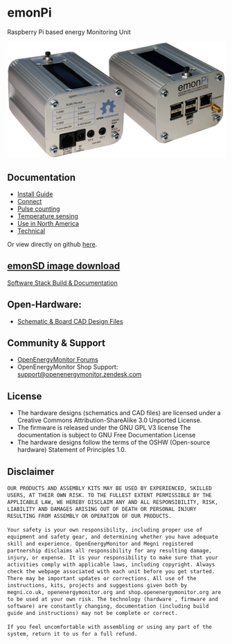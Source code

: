 # emonPi

Raspberry Pi based energy Monitoring Unit

![emonPi](docs/img/emonPi_shop_photo.png)

## Documentation

- [Install Guide](https://docs.openenergymonitor.org/emonpi/install.html)
- [Connect](https://docs.openenergymonitor.org/emonpi/connect.html)
- [Pulse counting](https://docs.openenergymonitor.org/emonpi/pulse_counting.html)
- [Temperature sensing](https://docs.openenergymonitor.org/emonpi/temperature_sensing.html)
- [Use in North America](https://docs.openenergymonitor.org/emonpi/north-america.html)
- [Technical](https://docs.openenergymonitor.org/emonpi/technical.html)

Or view directly on github [here](docs).

## [emonSD image download](https://docs.openenergymonitor.org/emonsd/download.html)

[Software Stack Build & Documentation](https://github.com/openenergymonitor/emonscripts)

## Open-Hardware:

- [Schematic & Board CAD Design Files](https://github.com/openenergymonitor/emonpi/tree/master/hardware)

## Community & Support

- [OpenEnergyMonitor Forums](https://community.openenergymonitor.org)
- OpenEnergyMonitor Shop Support: support@openenergymonitor.zendesk.com

## License

- The hardware designs (schematics and CAD files) are licensed under a Creative Commons Attribution-ShareAlike 3.0 Unported License.
- The firmware is released under the GNU GPL V3 license The documentation is subject to GNU Free Documentation License
- The hardware designs follow the terms of the OSHW (Open-source hardware) Statement of Principles 1.0.

## Disclaimer

```
OUR PRODUCTS AND ASSEMBLY KITS MAY BE USED BY EXPERIENCED, SKILLED USERS, AT THEIR OWN RISK. TO THE FULLEST EXTENT PERMISSIBLE BY THE APPLICABLE LAW, WE HEREBY DISCLAIM ANY AND ALL RESPONSIBILITY, RISK, LIABILITY AND DAMAGES ARISING OUT OF DEATH OR PERSONAL INJURY RESULTING FROM ASSEMBLY OR OPERATION OF OUR PRODUCTS.

Your safety is your own responsibility, including proper use of equipment and safety gear, and determining whether you have adequate skill and experience. OpenEnergyMonitor and Megni registered partnership disclaims all responsibility for any resulting damage, injury, or expense. It is your responsibility to make sure that your activities comply with applicable laws, including copyright. Always check the webpage associated with each unit before you get started. There may be important updates or corrections. All use of the instructions, kits, projects and suggestions given both by megni.co.uk, openenergymonitor.org and shop.openenergymonitor.org are to be used at your own risk. The technology (hardware , firmware and software) are constantly changing, documentation (including build guide and instructions) may not be complete or correct.

If you feel uncomfortable with assembling or using any part of the system, return it to us for a full refund.
```

